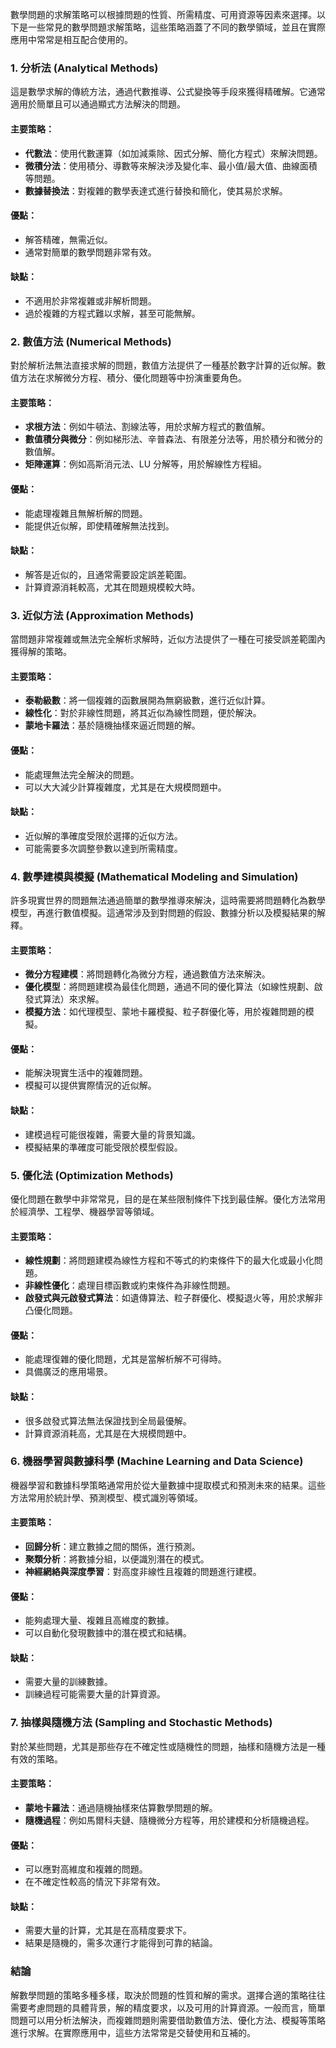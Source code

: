 數學問題的求解策略可以根據問題的性質、所需精度、可用資源等因素來選擇。以下是一些常見的數學問題求解策略，這些策略涵蓋了不同的數學領域，並且在實際應用中常常是相互配合使用的。

### 1. **分析法 (Analytical Methods)**
這是數學求解的傳統方法，通過代數推導、公式變換等手段來獲得精確解。它通常適用於簡單且可以通過顯式方法解決的問題。

#### 主要策略：
- **代數法**：使用代數運算（如加減乘除、因式分解、簡化方程式）來解決問題。
- **微積分法**：使用積分、導數等來解決涉及變化率、最小值/最大值、曲線面積等問題。
- **數據替換法**：對複雜的數學表達式進行替換和簡化，使其易於求解。

#### 優點：
- 解答精確，無需近似。
- 通常對簡單的數學問題非常有效。

#### 缺點：
- 不適用於非常複雜或非解析問題。
- 過於複雜的方程式難以求解，甚至可能無解。

### 2. **數值方法 (Numerical Methods)**
對於解析法無法直接求解的問題，數值方法提供了一種基於數字計算的近似解。數值方法在求解微分方程、積分、優化問題等中扮演重要角色。

#### 主要策略：
- **求根方法**：例如牛頓法、割線法等，用於求解方程式的數值解。
- **數值積分與微分**：例如梯形法、辛普森法、有限差分法等，用於積分和微分的數值解。
- **矩陣運算**：例如高斯消元法、LU 分解等，用於解線性方程組。

#### 優點：
- 能處理複雜且無解析解的問題。
- 能提供近似解，即使精確解無法找到。

#### 缺點：
- 解答是近似的，且通常需要設定誤差範圍。
- 計算資源消耗較高，尤其在問題規模較大時。

### 3. **近似方法 (Approximation Methods)**
當問題非常複雜或無法完全解析求解時，近似方法提供了一種在可接受誤差範圍內獲得解的策略。

#### 主要策略：
- **泰勒級數**：將一個複雜的函數展開為無窮級數，進行近似計算。
- **線性化**：對於非線性問題，將其近似為線性問題，便於解決。
- **蒙地卡羅法**：基於隨機抽樣來逼近問題的解。

#### 優點：
- 能處理無法完全解決的問題。
- 可以大大減少計算複雜度，尤其是在大規模問題中。

#### 缺點：
- 近似解的準確度受限於選擇的近似方法。
- 可能需要多次調整參數以達到所需精度。

### 4. **數學建模與模擬 (Mathematical Modeling and Simulation)**
許多現實世界的問題無法通過簡單的數學推導來解決，這時需要將問題轉化為數學模型，再進行數值模擬。這通常涉及到對問題的假設、數據分析以及模擬結果的解釋。

#### 主要策略：
- **微分方程建模**：將問題轉化為微分方程，通過數值方法來解決。
- **優化模型**：將問題建模為最佳化問題，通過不同的優化算法（如線性規劃、啟發式算法）來求解。
- **模擬方法**：如代理模型、蒙地卡羅模擬、粒子群優化等，用於複雜問題的模擬。

#### 優點：
- 能解決現實生活中的複雜問題。
- 模擬可以提供實際情況的近似解。

#### 缺點：
- 建模過程可能很複雜，需要大量的背景知識。
- 模擬結果的準確度可能受限於模型假設。

### 5. **優化法 (Optimization Methods)**
優化問題在數學中非常常見，目的是在某些限制條件下找到最佳解。優化方法常用於經濟學、工程學、機器學習等領域。

#### 主要策略：
- **線性規劃**：將問題建模為線性方程和不等式的約束條件下的最大化或最小化問題。
- **非線性優化**：處理目標函數或約束條件為非線性問題。
- **啟發式與元啟發式算法**：如遺傳算法、粒子群優化、模擬退火等，用於求解非凸優化問題。

#### 優點：
- 能處理復雜的優化問題，尤其是當解析解不可得時。
- 具備廣泛的應用場景。

#### 缺點：
- 很多啟發式算法無法保證找到全局最優解。
- 計算資源消耗高，尤其是在大規模問題中。

### 6. **機器學習與數據科學 (Machine Learning and Data Science)**
機器學習和數據科學策略通常用於從大量數據中提取模式和預測未來的結果。這些方法常用於統計學、預測模型、模式識別等領域。

#### 主要策略：
- **回歸分析**：建立數據之間的關係，進行預測。
- **聚類分析**：將數據分組，以便識別潛在的模式。
- **神經網絡與深度學習**：對高度非線性且複雜的問題進行建模。

#### 優點：
- 能夠處理大量、複雜且高維度的數據。
- 可以自動化發現數據中的潛在模式和結構。

#### 缺點：
- 需要大量的訓練數據。
- 訓練過程可能需要大量的計算資源。

### 7. **抽樣與隨機方法 (Sampling and Stochastic Methods)**
對於某些問題，尤其是那些存在不確定性或隨機性的問題，抽樣和隨機方法是一種有效的策略。

#### 主要策略：
- **蒙地卡羅法**：通過隨機抽樣來估算數學問題的解。
- **隨機過程**：例如馬爾科夫鏈、隨機微分方程等，用於建模和分析隨機過程。

#### 優點：
- 可以應對高維度和複雜的問題。
- 在不確定性較高的情況下非常有效。

#### 缺點：
- 需要大量的計算，尤其是在高精度要求下。
- 結果是隨機的，需多次運行才能得到可靠的結論。

### 結論

解數學問題的策略多種多樣，取決於問題的性質和解的需求。選擇合適的策略往往需要考慮問題的具體背景，解的精度要求，以及可用的計算資源。一般而言，簡單問題可以用分析法解決，而複雜問題則需要借助數值方法、優化方法、模擬等策略進行求解。在實際應用中，這些方法常常是交替使用和互補的。